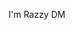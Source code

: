 I'm Razzy DM

<!---
dmrazzy/dmrazzy is a ✨ special ✨ repository because its `README.md` (this file) appears on your GitHub profile.
You can click the Preview link to take a look at your changes.
--->
